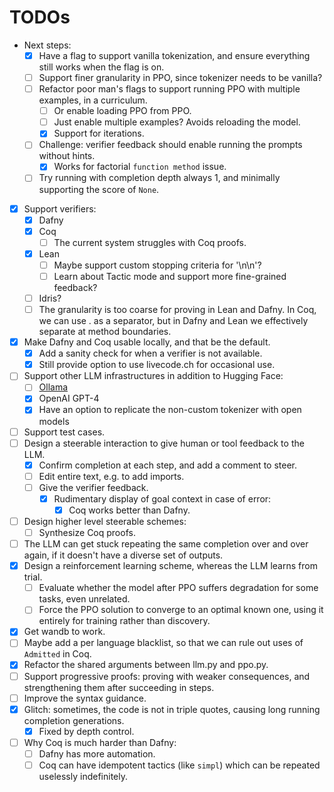 # TODOs

- Next steps:
  - [x] Have a flag to support vanilla tokenization, and ensure everything still works when the flag is on.
  - [ ] Support finer granularity in PPO, since tokenizer needs to be vanilla?
  - [ ] Refactor poor man's flags to support running PPO with multiple examples, in a curriculum.
    - [ ] Or enable loading PPO from PPO.
    - [ ] Just enable multiple examples? Avoids reloading the model.
    - [x] Support for iterations.
  - [ ] Challenge: verifier feedback should enable running the prompts without hints.
    - [x] Works for factorial `function method` issue.
  - [ ] Try running with completion depth always 1, and minimally supporting the score of `None`.
- [x] Support verifiers:
  - [x] Dafny
  - [x] Coq
    - [ ] The current system struggles with Coq proofs.
  - [x] Lean
    - [ ] Maybe support custom stopping criteria for '\n\n'?
    - [ ] Learn about Tactic mode and support more fine-grained feedback?
  - [ ] Idris?
  - [ ] The granularity is too coarse for proving in Lean and Dafny.
        In Coq, we can use . as a separator, but in Dafny and Lean we effectively separate at method boundaries.
- [x] Make Dafny and Coq usable locally, and that be the default.
  - [x] Add a sanity check for when a verifier is not available.
  - [x] Still provide option to use livecode.ch for occasional use.
- [ ] Support other LLM infrastructures in addition to Hugging Face:
  - [ ] [Ollama](https://ollama.ai)
  - [x] OpenAI GPT-4
  - [x] Have an option to replicate the non-custom tokenizer with open models
- [ ] Support test cases.
- [ ] Design a steerable interaction to give human or tool feedback to the LLM.
  - [x] Confirm completion at each step, and add a comment to steer.
  - [ ] Edit entire text, e.g. to add imports.
  - [ ] Give the verifier feedback.
    - [x] Rudimentary display of goal context in case of error:
      - [x] Coq works better than Dafny.
- [ ] Design higher level steerable schemes:
  - [ ] Synthesize Coq proofs.
- [ ] The LLM can get stuck repeating the same completion over and over again, if it doesn't have a diverse set of outputs.
- [x] Design a reinforcement learning scheme, whereas the LLM learns from trial.
  - [ ] Evaluate whether the model after PPO suffers degradation for some tasks, even unrelated.
  - [ ] Force the PPO solution to converge to an optimal known one, using it entirely for training rather than discovery.
- [x] Get wandb to work.
- [ ] Maybe add a per language blacklist, so that we can rule out uses of `Admitted` in Coq.
- [x] Refactor the shared arguments between llm.py and ppo.py.
- [ ] Support progressive proofs: proving with weaker consequences, and strengthening them after succeeding in steps.
- [ ] Improve the syntax guidance.
- [x] Glitch: sometimes, the code is not in triple quotes, causing long running completion generations.
  - [x] Fixed by depth control.
- [ ] Why Coq is much harder than Dafny:
  - [ ] Dafny has more automation.
  - [ ] Coq can have idempotent tactics (like `simpl`) which can be repeated uselessly indefinitely.
